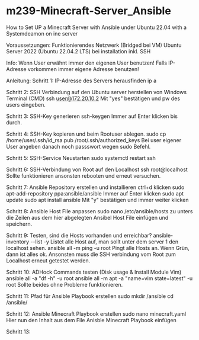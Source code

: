 # m239-Minecraft-Server_Ansible
How to Set UP a Minecraft Server with Ansible under Ubuntu 22.04 with a Systemdeamon on ine server

Voraussetzungen: 
Funktionierendes Netzwerk (Bridged bei VM)
Ubuntu Server 2022 (Ubuntu 22.04.2 LTS) bei installation inkl. SSH

Info:
Wenn User erwähnt immer den eigenen User benutzen!
Falls IP-Adresse vorkommen immer eigene Adresse benutzen!


Anleitung:
Schritt 1: IP-Adresse des Servers herausfinden
ip a

Schritt 2: SSH Verbindung auf den Ubuntu server herstellen von Windows Terminal (CMD)
ssh user@172.20.10.2
Mit "yes" bestätigen und pw des users eingeben.

Schritt 3: SSH-Key generieren
ssh-keygen
Immer auf Enter klicken bis durch.

Schritt 4: SSH-Key kopieren und beim Rootuser ablegen.
sudo cp /home/user/.ssh/id_rsa.pub /root/.ssh/authorized_keys
Bei user eigener User angeben danach noch passswort wegen sudo Befehl.

Schritt 5: SSH-Service Neustarten
sudo systemctl restart ssh

Schritt 6: SSH-Verbindung von Root auf den Localhost
ssh root@localhost
Sollte funktionieren ansonsten rebooten und erneut versuchen.

Schritt 7: Ansible Repository erstellen und installieren
ctrl+d klicken
sudo apt-add-repository ppa:ansible/ansible
Immer auf Enter klicken
sudo apt update
sudo apt install ansible
Mit "y" bestätigen und immer weiter klicken

Schritt 8: Ansible Host File anpassen
sudo nano /etc/ansible/hosts
zu unters die Zeilen aus dem hier abgelegten Ansibel Host File einfügen und speichern.

Schritt 9:  Testen, sind die Hosts vorhanden und erreichbar?
ansible-inventory --list -y 
Listet alle Host auf, man sollt unter dem server 1 den localhost sehen.
ansible all -m ping -u root 
Pingt alle Hosts an. Wenn Grün, dann ist alles ok. Ansonsten muss die SSH verbindung vom Root zum Localhost erneut getestet werden.

Schritt 10: ADHock Commands testen (Disk usage & Install Module Vim)
ansible all -a "df -h" -u root
ansible all -m apt -a "name=vim state=latest" -u root
Sollte beides ohne Probleme funktionieren.

Schritt 11: Pfad für Ansible Playbook erstellen
sudo mkdir /ansible
cd /ansible/

Schritt 12: Ansible Minecraft Playbook erstellen
sudo nano minecraft.yaml
Hier nun den Inhalt aus dem File Anisble Minecraft Playbook einfügen

Schritt 13: 





